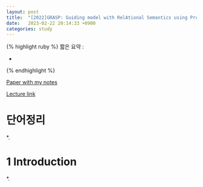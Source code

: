 ```yaml
---
layout: post
title:  "[2022]GRASP: Guiding model with RelAtional Semantics using Prompt"
date:   2023-02-22 20:14:33 +0900
categories: study
---
```






{% highlight ruby %}
짧은 요약 :  

*
    
{% endhighlight %}


[Paper with my notes](https://drive.google.com/drive/folders/1SwbJMA7h1nZzc4I-hf9_Ij0bYIEQO5UB?usp=sharing)  


[Lecture link]()  


# 단어정리  
*.  



   

# 1 Introduction  
*.  
